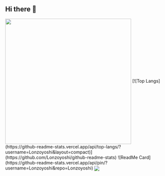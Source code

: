 ## Hi there 👋

<!--
**Lonzoyoshi/Lonzoyoshi** is a ✨ _special_ ✨ repository because its `README.md` (this file) appears on your GitHub profile.

Here are some ideas to get you started:

- 🔭 I’m currently working on ...
- 🌱 I’m currently learning ...
- 👯 I’m looking to collaborate on ...
- 🤔 I’m looking for help with ...
- 💬 Ask me about ...
- 📫 How to reach me: ...
- 😄 Pronouns: ...
- ⚡ Fun fact: ...
-->
<img align="center" width="400" src="https://github-readme-stats.vercel.app/api?username=Lonzoyoshi&theme=transparent&include_all_commits=true&show_icons=true&hide_border=true" />  
[![Top Langs](https://github-readme-stats.vercel.app/api/top-langs/?username=Lonzoyoshi&layout=compact)](https://github.com/Lonzoyoshi/github-readme-stats)  
![ReadMe Card](https://github-readme-stats.vercel.app/api/pin/?username=Lonzoyoshi&repo=Lonzoyoshi)  
<img align="center" src="https://skillicons.dev/icons?i=c,cpp,python,java,ae&theme=light" />
